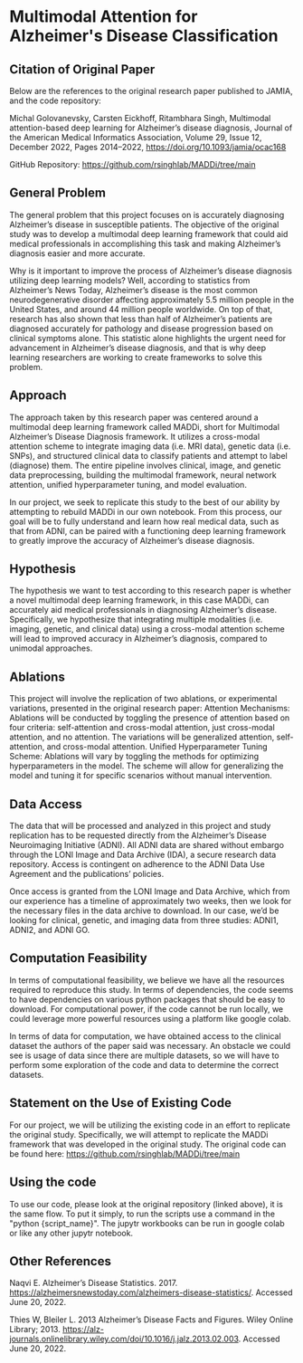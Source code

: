 # Multimodal Attention for Alzheimer's Disease Classification

## Citation of Original Paper

Below are the references to the original research paper published to JAMIA, and the code repository:

Michal Golovanevsky, Carsten Eickhoff, Ritambhara Singh, Multimodal attention-based deep learning for Alzheimer’s disease diagnosis, Journal of the American Medical Informatics Association, Volume 29, Issue 12, December 2022, Pages 2014–2022, https://doi.org/10.1093/jamia/ocac168

GitHub Repository: https://github.com/rsinghlab/MADDi/tree/main

## General Problem

The general problem that this project focuses on is accurately diagnosing Alzheimer’s disease in susceptible patients. The objective of the original study was to develop a multimodal deep learning framework that could aid medical professionals in accomplishing this task and making Alzheimer’s diagnosis easier and more accurate. 

Why is it important to improve the process of Alzheimer’s disease diagnosis utilizing deep learning models? Well, according to statistics from Alzheimer’s News Today, Alzheimer’s disease is the most common neurodegenerative disorder affecting approximately 5.5 million people in the United States, and around 44 million people worldwide. On top of that, research has also shown that less than half of Alzheimer’s patients are diagnosed accurately for pathology and disease progression based on clinical symptoms alone. This statistic alone highlights the urgent need for advancement in Alzheimer’s disease diagnosis, and that is why deep learning researchers are working to create frameworks to solve this problem. 

## Approach

The approach taken by this research paper was centered around a multimodal deep learning framework called MADDi, short for Multimodal Alzheimer’s Disease Diagnosis framework. It utilizes a cross-modal attention scheme to integrate imaging data (i.e. MRI data), genetic data (i.e. SNPs), and structured clinical data to classify patients and attempt to label (diagnose) them. The entire pipeline involves clinical, image, and genetic data preprocessing, building the multimodal framework, neural network attention, unified hyperparameter tuning, and model evaluation.

In our project, we seek to replicate this study to the best of our ability by attempting to rebuild MADDi in our own notebook. From this process, our goal will be to fully understand and learn how real medical data, such as that from ADNI, can be paired with a functioning deep learning framework to greatly improve the accuracy of Alzheimer’s disease diagnosis.

## Hypothesis

The hypothesis we want to test according to this research paper is whether a novel multimodal deep learning framework, in this case MADDi, can accurately aid medical professionals in diagnosing Alzheimer’s disease. Specifically, we hypothesize that integrating multiple modalities (i.e. imaging, genetic, and clinical data) using a cross-modal attention scheme will lead to improved accuracy in Alzheimer’s diagnosis, compared to unimodal approaches. 

## Ablations

This project will involve the replication of two ablations, or experimental variations, presented in the original research paper:
Attention Mechanisms: Ablations will be conducted by toggling the presence of attention based on four criteria: self-attention and cross-modal attention, just cross-modal attention, and no attention. The variations will be generalized attention, self-attention, and cross-modal attention.
Unified Hyperparameter Tuning Scheme: Ablations will vary by toggling the methods for optimizing hyperparameters in the model. The scheme will allow for generalizing the model and tuning it for specific scenarios without manual intervention.

## Data Access

The data that will be processed and analyzed in this project and study replication has to be requested directly from the Alzheimer’s Disease Neuroimaging Initiative (ADNI). All ADNI data are shared without embargo through the LONI Image and Data Archive (IDA), a secure research data repository. Access is contingent on adherence to the ADNI Data Use Agreement and the publications’ policies.

Once access is granted from the LONI Image and Data Archive, which from our experience has a timeline of approximately two weeks, then we look for the necessary files in the data archive to download. In our case, we’d be looking for clinical, genetic, and imaging data from three studies: ADNI1, ADNI2, and ADNI GO.

## Computation Feasibility

In terms of computational feasibility, we believe we have all the resources required to reproduce this study. In terms of dependencies, the code seems to have dependencies on various python packages that should be easy to download. For computational power, if the code cannot be run locally, we could leverage more powerful resources using a platform like google colab. 

In terms of data for computation, we have obtained access to the clinical dataset the authors of the paper said was necessary. An obstacle we could see is usage of data since there are multiple datasets, so we will have to perform some exploration of the code and data to determine the correct datasets.

## Statement on the Use of Existing Code

For our project, we will be utilizing the existing code in an effort to replicate the original study. Specifically, we will attempt to replicate the MADDi framework that was developed in the original study. The original code can be found here: https://github.com/rsinghlab/MADDi/tree/main

## Using the code

To use our code, please look at the original repository (linked above), it is the same flow. To put it simply, to run the scripts use a command in the "python {script_name}". The jupytr workbooks can be run in google colab or like any other jupytr notebook.  

## Other References

Naqvi E. Alzheimer’s Disease Statistics. 2017. https://alzheimersnewstoday.com/alzheimers-disease-statistics/. Accessed June 20, 2022.

Thies W, Bleiler L. 2013 Alzheimer’s Disease Facts and Figures. Wiley Online Library; 2013. https://alz-journals.onlinelibrary.wiley.com/doi/10.1016/j.jalz.2013.02.003. Accessed June 20, 2022.
